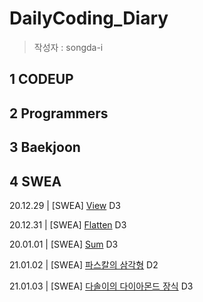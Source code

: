 # DailyCoding_Diary

> 작성자 : songda-i

## 1 CODEUP





## 2 Programmers





## 3 Baekjoon





## 4 SWEA

20.12.29 | [SWEA] [View](https://swexpertacademy.com/main/code/problem/problemDetail.do?contestProbId=AV134DPqAA8CFAYh) D3

20.12.31 | [SWEA] [Flatten](https://swexpertacademy.com/main/code/problem/problemDetail.do?contestProbId=AV139KOaABgCFAYh) D3

20.01.01 | [SWEA] [Sum](https://swexpertacademy.com/main/code/problem/problemDetail.do?contestProbId=AV13_BWKACUCFAYh) D3

21.01.02 | [SWEA] [파스칼의 삼각형](https://swexpertacademy.com/main/code/problem/problemDetail.do?contestProbId=AV5P0-h6Ak4DFAUq) D2

21.01.03 | [SWEA] [다솔이의 다이아몬드 장식](https://swexpertacademy.com/main/code/problem/problemDetail.do?contestProbId=AWSNw5jKzwMDFAUr) D3
